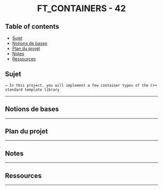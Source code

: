 <h1 align=center> FT_CONTAINERS - 42 </h1>   


## Table of contents 
- [Sujet](#Sujet)
- [Notions de bases](#Notions-de-bases)
- [Plan du projet](#Plan-du-projet)
- [Notes](#Notes)
- [Ressources](#Ressources)


## Sujet  

    → In this project, you will implement a few container types of the C++ standard template library

---

## Notions de bases


---

## Plan du projet


---

## Notes 

---

## Ressources 

---
